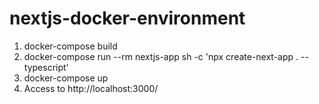 # nextjs-docker-environment
1. docker-compose build
1. docker-compose run --rm nextjs-app sh -c 'npx create-next-app . --typescript'
1. docker-compose up
1. Access to http://localhost:3000/